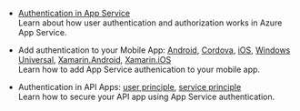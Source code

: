 + [Authentication in App Service](../articles/app-service/app-service-authentication-overview.md)  
Learn about how user authentication and authorization works in Azure App Service.

+ Add authentication to your Mobile App: [Android][android-get-started-users], [Cordova][cordova-get-started-users], [iOS][ios-get-started-users], [Windows Universal][windows-get-started-users], [Xamarin.Android][xamarin-android-get-started-users], [Xamarin.iOS][xamarin-ios-get-started-users]  
Learn how to add App Service authenication to your mobile app.

+ Authentication in API Apps: [user principle](../articles/app-service-api/app-service-api-dotnet-user-principal-auth.md), [service principle](../articles/app-service-api/app-service-api-dotnet-service-principal-auth.md)  
Learn how to secure your API app using App Service authentication. 

[android-get-started-users]: ../articles/app-service-mobile/app-service-mobile-android-get-started-users.md
[cordova-get-started-users]: ../articles/app-service-mobile/app-service-mobile-cordova-get-started-users.md
[windows-get-started-users]: ../articles/app-service-mobile/app-service-mobile-windows-store-dotnet-get-started-users.md
[xamarin-ios-get-started-users]: ../articles/app-service-mobile/app-service-mobile-xamarin-ios-get-started-users.md
[xamarin-android-get-started-users]: ../articles/app-service-mobile/app-service-mobile-xamarin-android-get-started-users.md
[ios-get-started-users]: ../articles/app-service-mobile/app-service-mobile-ios-get-started-users.md
